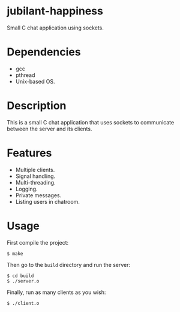 # jubilant-happiness

Small C chat application using sockets.

# Dependencies

- gcc
- pthread
- Unix-based OS.

# Description

This is a small C chat application that uses sockets to communicate
between the server and its clients.

# Features

- Multiple clients.
- Signal handling.
- Multi-threading.
- Logging.
- Private messages.
- Listing users in chatroom.

# Usage

First compile the project:

	$ make

Then go to the `build` directory and run the server:

	$ cd build
	$ ./server.o

Finally, run as many clients as you wish:

	$ ./client.o
